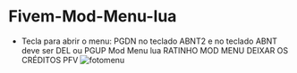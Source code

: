 # Fivem-Mod-Menu-lua

- Tecla para abrir o menu: PGDN no teclado ABNT2 e no teclado ABNT deve ser DEL ou PGUP
Mod Menu lua 
RATINHO MOD MENU DEIXAR OS CRÉDITOS PFV 
![fotomenu](https://user-images.githubusercontent.com/97323992/185765445-66858fa6-a44e-4490-9b53-6a22abdc0222.png)
